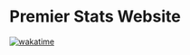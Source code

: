 # Premier Stats Website
[![wakatime](https://wakatime.com/badge/github/Ramen5914/Premier-Stats-Website.svg?style=for-the-badge)](https://wakatime.com/badge/github/Ramen5914/Premier-Stats-Website)
